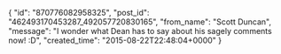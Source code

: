  {
   "id": "870776082958325",
   "post_id": "462493170453287_492057720830165",
   "from_name": "Scott Duncan",
   "message": "I wonder what Dean has to say about his sagely comments now! :D",
   "created_time": "2015-08-22T22:48:04+0000"
 }
